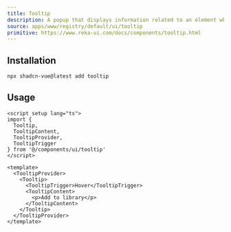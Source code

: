 ```yaml
---
title: Tooltip
description: A popup that displays information related to an element when the element receives keyboard focus or the mouse hovers over it.
source: apps/www/registry/default/ui/tooltip
primitive: https://www.reka-ui.com/docs/components/tooltip.html
---
```


<ComponentPreview name="TooltipDemo" />

## Installation

```bash
npx shadcn-vue@latest add tooltip
```

## Usage

```vue
<script setup lang="ts">
import {
  Tooltip,
  TooltipContent,
  TooltipProvider,
  TooltipTrigger
} from '@/components/ui/tooltip'
</script>

<template>
  <TooltipProvider>
    <Tooltip>
      <TooltipTrigger>Hover</TooltipTrigger>
      <TooltipContent>
        <p>Add to library</p>
      </TooltipContent>
    </Tooltip>
  </TooltipProvider>
</template>
```

